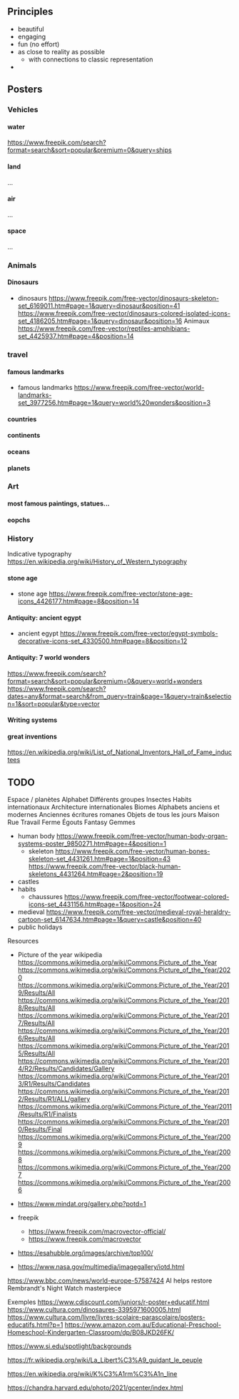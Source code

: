 
## Principles

* beautiful
* engaging
* fun (no effort)
* as close to reality as possible
  * with connections to classic representation
*

## Posters

### Vehicles

#### water
https://www.freepik.com/search?format=search&sort=popular&premium=0&query=ships

#### land
…
#### air
…
#### space
…

### Animals

#### Dinosaurs
* dinosaurs https://www.freepik.com/free-vector/dinosaurs-skeleton-set_6169011.htm#page=1&query=dinosaur&position=41 https://www.freepik.com/free-vector/dinosaurs-colored-isolated-icons-set_4186205.htm#page=1&query=dinosaur&position=16
  Animaux https://www.freepik.com/free-vector/reptiles-amphibians-set_4425937.htm#page=4&position=14

### travel

#### famous landmarks
* famous landmarks https://www.freepik.com/free-vector/world-landmarks-set_3977256.htm#page=1&query=world%20wonders&position=3

#### countries

#### continents

#### oceans

#### planets

### Art

#### most famous paintings, statues...

#### eopchs



### History
Indicative typography https://en.wikipedia.org/wiki/History_of_Western_typography


#### stone age
* stone age https://www.freepik.com/free-vector/stone-age-icons_4426177.htm#page=8&position=14

#### Antiquity: ancient egypt
* ancient egypt https://www.freepik.com/free-vector/egypt-symbols-decorative-icons-set_4330500.htm#page=8&position=12

#### Antiquity: 7 world wonders

https://www.freepik.com/search?format=search&sort=popular&premium=0&query=world+wonders
https://www.freepik.com/search?dates=any&format=search&from_query=train&page=1&query=train&selection=1&sort=popular&type=vector

#### Writing systems

#### great inventions
https://en.wikipedia.org/wiki/List_of_National_Inventors_Hall_of_Fame_inductees

## TODO
  Espace / planètes
  Alphabet
  Différents groupes
  Insectes
  Habits internationaux
  Architecture internationales
  Biomes
  Alphabets anciens et modernes
  Anciennes écritures romanes
  Objets de tous les jours
  Maison
  Rue
  Travail
  Ferme
  Égouts
  Fantasy
  Gemmes
* human body https://www.freepik.com/free-vector/human-body-organ-systems-poster_9850271.htm#page=4&position=1
  * skeleton https://www.freepik.com/free-vector/human-bones-skeleton-set_4431261.htm#page=1&position=43 https://www.freepik.com/free-vector/black-human-skeletons_4431264.htm#page=2&position=19
* castles
* habits
  * chaussures https://www.freepik.com/free-vector/footwear-colored-icons-set_4431156.htm#page=1&position=24
* medieval https://www.freepik.com/free-vector/medieval-royal-heraldry-cartoon-set_6147634.htm#page=1&query=castle&position=40
* public holidays

Resources
* Picture of the year wikipedia https://commons.wikimedia.org/wiki/Commons:Picture_of_the_Year
  https://commons.wikimedia.org/wiki/Commons:Picture_of_the_Year/2020
  https://commons.wikimedia.org/wiki/Commons:Picture_of_the_Year/2019/Results/All
  https://commons.wikimedia.org/wiki/Commons:Picture_of_the_Year/2018/Results/All
  https://commons.wikimedia.org/wiki/Commons:Picture_of_the_Year/2017/Results/All
  https://commons.wikimedia.org/wiki/Commons:Picture_of_the_Year/2016/Results/All
  https://commons.wikimedia.org/wiki/Commons:Picture_of_the_Year/2015/Results/All
  https://commons.wikimedia.org/wiki/Commons:Picture_of_the_Year/2014/R2/Results/Candidates/Gallery
  https://commons.wikimedia.org/wiki/Commons:Picture_of_the_Year/2013/R1/Results/Candidates
  https://commons.wikimedia.org/wiki/Commons:Picture_of_the_Year/2012/Results/R1/ALL/gallery
  https://commons.wikimedia.org/wiki/Commons:Picture_of_the_Year/2011/Results/R1/Finalists
  https://commons.wikimedia.org/wiki/Commons:Picture_of_the_Year/2010/Results/Final
  https://commons.wikimedia.org/wiki/Commons:Picture_of_the_Year/2009
  https://commons.wikimedia.org/wiki/Commons:Picture_of_the_Year/2008
  https://commons.wikimedia.org/wiki/Commons:Picture_of_the_Year/2007
  https://commons.wikimedia.org/wiki/Commons:Picture_of_the_Year/2006

* https://www.mindat.org/gallery.php?potd=1
* freepik
  * https://www.freepik.com/macrovector-official/
  * https://www.freepik.com/macrovector
* https://esahubble.org/images/archive/top100/
* https://www.nasa.gov/multimedia/imagegallery/iotd.html

https://www.bbc.com/news/world-europe-57587424 AI helps restore Rembrandt's Night Watch masterpiece

Exemples
https://www.cdiscount.com/juniors/r-poster+educatif.html
https://www.cultura.com/dinosaures-3395971600005.html
https://www.cultura.com/livre/livres-scolaire-parascolaire/posters-educatifs.html?p=1
https://www.amazon.com.au/Educational-Preschool-Homeschool-Kindergarten-Classroom/dp/B08JKD26FK/

https://www.si.edu/spotlight/backgrounds

https://fr.wikipedia.org/wiki/La_Libert%C3%A9_guidant_le_peuple

https://en.wikipedia.org/wiki/K%C3%A1rm%C3%A1n_line

https://chandra.harvard.edu/photo/2021/gcenter/index.html

